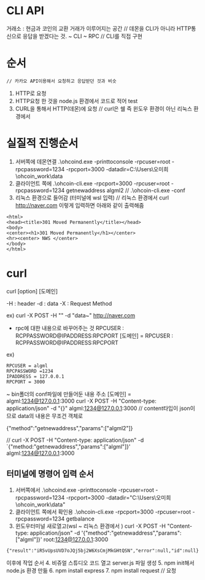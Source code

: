 # CLI API
거래소 
    : 현금과 코인의 교환 거래가 이루어지는 공간
// 데몬을 CLI가 아니라 HTTP통신으로 응답을 받겠다는 것.
    ~ CLI
    ~ RPC
// CLI를 직접 구현 

# 순서
    // 카카오 API이용해서 요청하고 응답받던 것과 비슷
1. HTTP로 요청
2. HTTP요청 한 것을 node.js 환경에서 코드로 적어 test
3. CURL을 통해서 HTTP(데몬)에 요청
// curl은 쉘 즉 윈도우 환경이 아닌 리눅스 환경에서  

# 실질적 진행순서
1. 서버쪽에 데몬연결 
.\ohcoind.exe -printtoconsole -rpcuser=root -rpcpassword=1234 -rpcport=3000 -datadir=C:\Users\오미희\ohcoin_work\data 
2. 클라이언트 쪽에
.\ohcoin-cli.exe -rpcport=3000 -rpcuser=root -rpcpassword=1234 getnewaddress algml2
//   .\ohcoin-cli.exe -conf 
3. 리눅스 환경으로 들어감 (터미널에 wsl 입력)
// 리눅스 환경에서  curl http://naver.com 이렇게 입력하면 아래와 같이 출력해줌
```
<html>
<head><title>301 Moved Permanently</title></head>
<body>
<center><h1>301 Moved Permanently</h1></center>
<hr><center> NWS </center>
</body>
</html>
```



# curl
curl [option] [도메인]

-H  : header
-d  : data
-X  : Request Method

ex) curl -X POST -H "" -d "data~" http://naver.com

* rpc에 대한 내용으로 바꾸어주는 것
RPCUSER : RCPPASSWORD@IPADDRESS:RPCPORT
[도메인] = RPCUSER : RCPPASSWORD@IPADDRESS:RPCPORT

ex)
```
RPCUSER = algml
RPCPASSWORD =1234
IPADDRESS = 127.0.0.1
RPCPORT = 3000
```
~ bin폴더의 conf파일에 만들어둔 내용
주소 
[도메인] = algml:1234@127.0.0.1:3000
curl -X POST -H "Content-type: application/json" -d "{}" algml:1234@127.0.0.1:3000
// content타입이 json이므로 data의 내용은 무조건 객체로

{"method":"getnewaddress","params":["algml2"]}

// curl -X POST -H "Content-type: application/json" -d `{"method:"getnewaddress","params":["algml"]}' algml:1234@127.0.0.1:3000


## 터미널에 명령어 입력 순서 
1. 서버쪽에서 
.\ohcoind.exe -printtoconsole -rpcuser=root -rpcpassword=1234 -rpcport=3000 -datadir="C:\Users\오미희\ohcoin_work\data"
2. 클라이언트 쪽에서 확인용
.\ohcoin-cli.exe -rpcport=3000 -rpcuser=root -rpcpassword=1234 getbalance
3. 윈도우터미널 새로열고(wsl ~ 리눅스 환경에서 )
curl -X POST -H "Content-type: application/json" -d '{"method":"getnewaddress","params":["algml"]}' root:1234@127.0.0.1:3000
``` 출력되는 값
{"result":"iR5vUpsUVD7oJQj5bj2W6XsCmjMkGHtQSN","error":null,"id":null}
```

이후에 작업 순서
4. 비쥬얼 스튜디오 코드 열고 server.js 파일 생성
5. npm init해서 node.js 환경 만듦
6. npm install express
7. npm install request
// 요청
